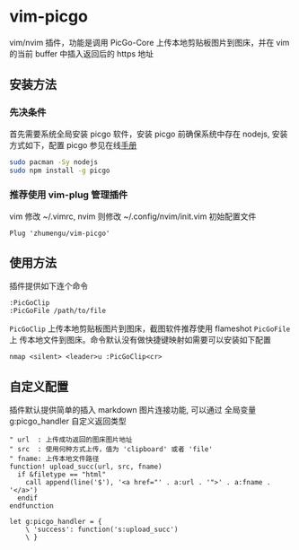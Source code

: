 # vim-picgo

vim/nvim 插件，功能是调用 PicGo-Core 上传本地剪贴板图片到图床，并在 vim 的当前
buffer 中插入返回后的 https 地址

## 安装方法

### 先决条件

首先需要系统全局安装 picgo 软件，安装 picgo 前确保系统中存在 nodejs, 安装方式如下，配置 picgo 参见在线[手册](https://picgo.github.io/PicGo-Core-Doc/zh/guide/config.html)


```sh
sudo pacman -Sy nodejs
sudo npm install -g picgo
```

### 推荐使用 vim-plug 管理插件

vim 修改 ~/.vimrc, nvim 则修改 ~/.config/nvim/init.vim 初始配置文件

```vim
Plug 'zhumengu/vim-picgo'
```

## 使用方法

插件提供如下连个命令

```vim
:PicGoClip
:PicGoFile /path/to/file
```

`PicGoClip` 上传本地剪贴板图片到图床，截图软件推荐使用 flameshot `PicGoFile` 上
传本地文件到图床。命令默认没有做快捷键映射如需要可以安装如下配置

```vim
nmap <silent> <leader>u :PicGoClip<cr>
```

## 自定义配置

插件默认提供简单的插入 markdown 图片连接功能, 可以通过 全局变量 g:picgo_handler
自定义返回类型

```vim
" url  : 上传成功返回的图床图片地址
" src  : 使用何种方式上传，值为 'clipboard' 或者 'file'
" fname: 上传本地文件路径
function! upload_succ(url, src, fname)
  if &filetype == "html"
    call append(line('$'), '<a href="' . a:url . '">' . a:fname . '</a>')
  endif
endfunction

let g:picgo_handler = {
    \ 'success': function('s:upload_succ')
    \ }
```


